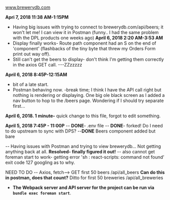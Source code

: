 www.brewerydb.com

**Apri 7, 2018 11:38 AM-1:15PM**
  - Having big issues with trying to connect to brewerydb.com/api/beers; it won't let me! I can view it in Postman (funny.. I had the same problem with the DPL products one weeks ago)
**April 6, 2018 2:20 AM-3:53 AM**
  - Display finally works- Route path component had an S on the end of 'component' (flashbacks of the tiny byte that threw my Orders Form print out way off).
  - Still can't get the beers to display- don't think I'm getting them correctly in  the axios GET call.
  ---ZZzzzzz


**April 6, 2018 8:45P-12:15AM** 
  - bit of a late start. 
  - Postman behaving now.
  -break time; I think I have the API call right but nothing is rendering or displaying. One big ole black screen as I added a nav button to hop to the /beers page.  Wondering if I should try separate first...

  **April 6, 2018. 1 minute-**  quick change to this file, forgot to edit something.

**April 5, 2018 7:45P - 11:00P**
-- **DONE**- .env file
-- **DONE**- forked!  Do I need to do upstream to sync with DPS?
--**DONE** Beers component added but bare

-- Having issues with Postman and trying to view brewerydb... Not getting anything back at all. 
**Resolved- finally figured it out!**
-- also cannot get foreman start to work- getting error 'sh : react-scripts: command not found'  exit code 127
    googling as to why.

NEED TO DO
-- Axios, fetch--> GET first 50 beers
   /api/all_beers
    **Can do this in postman, does that count?**
   Ditto for first 50 breweries 
   /api/all_breweries

  * **The Webpack server and API server for the project can be run via `bundle exec foreman start`**.
